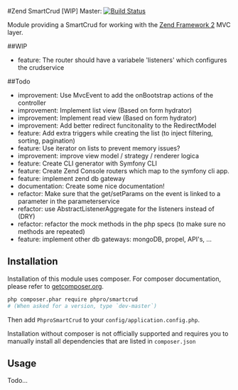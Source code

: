 #Zend SmartCrud [WIP]
Master: [![Build Status](https://secure.travis-ci.org/veewee/PhproSmartCrud.png?branch=master)](http://travis-ci.org/veewee/PhproSmartCrud)

Module providing a SmartCrud for working with the [Zend Framework 2](https://github.com/zendframework/zf2) MVC
layer.

##WIP
* feature: The router should have a variabele 'listeners' which configures the crudservice

##Todo

* improvement: Use MvcEvent to add the onBootstrap actions of the controller
* improvement: Implement list view (Based on form hydrator)
* improvement: Implement read view (Based on form hydrator)
* improvement: Add better redirect funcitonality to the RedirectModel
* feature: Add extra triggers while creating the list (to inject filtering, sorting, pagination)
* feature: Use iterator on lists to prevent memory issues?
* improvement: improve view model / strategy / renderer logica
* feature: Create CLI generator with Symfony CLI
* feature: Create Zend Console routers which map to the symfony cli app.
* feature: implement zend db gateway
* documentation: Create some nice documentation!
* refactor: Make sure that the get/setParams on the event is linked to a parameter in the parameterservice
* refactor: use AbstractListenerAggregate for the listeners instead of (DRY)
* refactor: refactor the mock methods in the php specs (to make sure no methods are repeated)
* feature: implement other db gateways: mongoDB, propel, API's, ...


## Installation

Installation of this module uses composer. For composer documentation, please refer to
[getcomposer.org](http://getcomposer.org/).

```sh
php composer.phar require phpro/smartcrud
# (When asked for a version, type `dev-master`)
```

Then add `PhproSmartCrud` to your `config/application.config.php`.

Installation without composer is not officially supported and requires you to manually install all dependencies
that are listed in `composer.json`

## Usage
Todo...